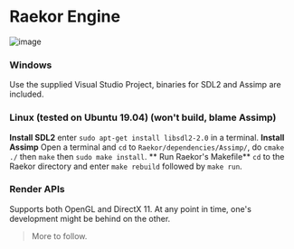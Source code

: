 # Raekor Engine

![image](https://i.imgur.com/nXhVK2H.png)

### Windows
Use the supplied Visual Studio Project, binaries for SDL2 and Assimp are included.

### Linux (tested on Ubuntu 19.04) (**won't build, blame Assimp**)
**Install SDL2**
enter `sudo apt-get install libsdl2-2.0` in a terminal.
**Install Assimp**
Open a terminal and `cd` to `Raekor/dependencies/Assimp/`, do `cmake ./` then `make` then `sudo make install`.
** Run Raekor's Makefile**
`cd` to the Raekor directory and enter `make rebuild` followed by `make run`.

### Render APIs
Supports both OpenGL and DirectX 11. At any point in time, one's development might be behind on the other.

> More to follow.
